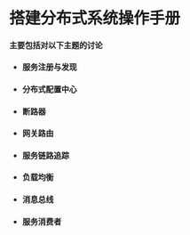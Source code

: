 # 搭建分布式系统操作手册

#### 主要包括对以下主题的讨论

* #### 服务注册与发现
* #### 分布式配置中心
* #### 断路器
* #### 网关路由
* #### 服务链路追踪
* #### 负载均衡
* #### 消息总线
* #### 服务消费者



